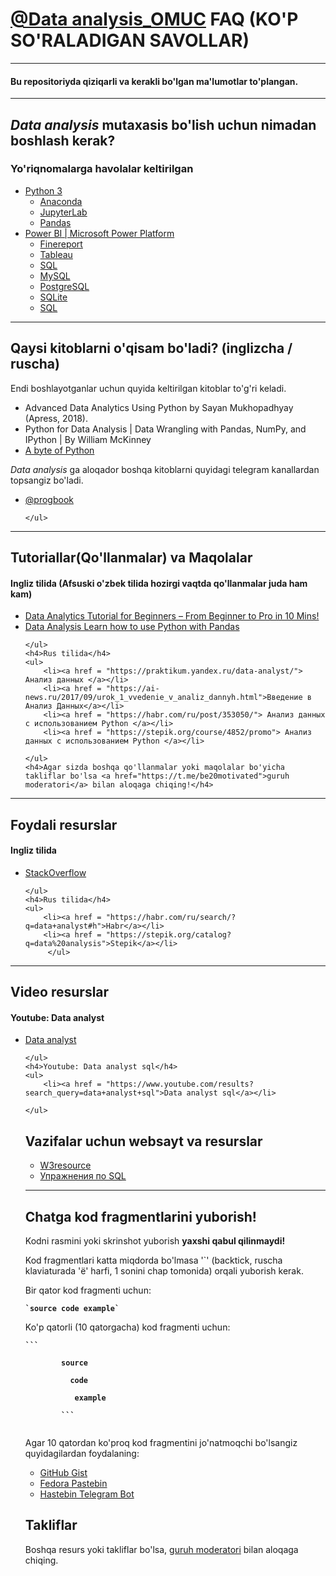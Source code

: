 <div>
    <h1><a href="https://t.me/Data_Analysis_OMUC">@Data analysis_OMUC</a> FAQ (KO'P SO'RALADIGAN SAVOLLAR) </h1>
<hr>
    <h4>Bu repositoriyda qiziqarli va kerakli bo'lgan ma'lumotlar to'plangan.</h4>
</div>
<hr>
<div>
    <h2><b><i>Data analysis </i></b> mutaxasis bo'lish uchun nimadan boshlash kerak?</h2>
    <h3>Yo'riqnomalarga havolalar keltirilgan</h3>
    <ul>
         <li><a href = "https://docs.python.org/3/" >Python 3</a>
            <ul>
                <li><a href = "https://www.anaconda.com/distribution/"> Anaconda </a></li>
                <li><a href = "https://jupyter.org/">JupyterLab</a></li>
                <li><a href = "https://pandas.pydata.org/getting_started.html">Pandas</a></li>
            </ul>
        </li>
        <li><a href = "https://powerbi.microsoft.com/" >Power BI | Microsoft Power Platform</a>
        <ul>
            <li><a href = "https://www.finereport.com/">Finereport</a></li>
            <li><a href = "https://www.tableau.com/">Tableau</a></li>
            <li><a href = "https://www.sql.ru/">SQL</a></li>
			<li><a href = "https://dev.mysql.com/doc/">MySQL</a></li>
            <li><a href = "https://www.postgresql.org/docs/">PostgreSQL</a></li>
            <li><a href = "https://www.sqlite.org/docs.html">SQLite</a></li>
		    <li><a href = "https://uz.wikipedia.org/wiki/SQL">SQL</a>
        </ul>
        </li>
        </li>
    </ul>
</div>
<hr>
<div>
    
</div>

<div>
    <h2>Qaysi kitoblarni o'qisam bo'ladi? (inglizcha / ruscha)</h2>
    <p>Endi boshlayotganlar uchun quyida keltirilgan kitoblar to'g'ri keladi. </p>
    <ul>
        <li>  Advanced Data Analytics Using Python by Sayan Mukhopadhyay (Apress, 2018).</li>
        <li> Python for Data Analysis | Data Wrangling with Pandas, NumPy, and IPython | By William McKinney </li>
        <li><a href ="https://python.swaroopch.com/" >A byte of Python</a></li>
        </ul>
    <p><i>Data analysis </i> ga aloqador boshqa kitoblarni quyidagi telegram kanallardan topsangiz bo'ladi.</p>
    <ul>
        <li><a href = "https://t.me/progbook">@progbook</a></li>
        
    </ul>
</div>
<hr>
<div>
    <h2>Tutoriallar(Qo'llanmalar) va Maqolalar</h2>
    <h4>Ingliz  tilida (Afsuski o'zbek tilida hozirgi vaqtda qo'llanmalar juda ham kam)</h4>
    <ul>
        <li><a href = "https://data-flair.training/blogs/data-analytics-tutorial/">Data Analytics Tutorial for Beginners – From Beginner to Pro in 10 Mins!</a></li>
        <li><a href = "https://pythonprogramming.net/data-analysis-tutorials/">Data Analysis Learn how to use Python with Pandas</a></li>
        
    </ul>
    <h4>Rus tilida</h4>
    <ul>
        <li><a href = "https://praktikum.yandex.ru/data-analyst/"> Анализ данных </a></li>
        <li><a href = "https://ai-news.ru/2017/09/urok_1_vvedenie_v_analiz_dannyh.html">Введение в Анализ Данных</a></li>
        <li><a href = "https://habr.com/ru/post/353050/"> Анализ данных с использованием Python </a></li>
        <li><a href = "https://stepik.org/course/4852/promo"> Анализ данных с использованием Python </a></li>
      
    </ul>
    <h4>Agar sizda boshqa qo'llanmalar yoki maqolalar bo'yicha takliflar bo'lsa <a href="https://t.me/be20motivated">guruh moderatori</a> bilan aloqaga chiqing!</h4>
</div>
<hr>
<div>
    <h2>Foydali resurslar</h2>
    <h4>Ingliz tilida</h4>
    <ul>
        <li><a href = "https://stackoverflow.com/questions/tagged/data-analyst/">StackOverflow</a></li>
        
    </ul>
    <h4>Rus tilida</h4>
    <ul>
        <li><a href = "https://habr.com/ru/search/?q=data+analyst#h">Habr</a></li>
        <li><a href = "https://stepik.org/catalog?q=data%20analysis">Stepik</a></li>
         </ul>
</div>
<hr>
<div>
   <h2>Video resurslar</h2>
    <h4>Youtube: Data analyst</h4>
    <ul>
        <li><a href = "https://www.youtube.com/results?search_query=data+analyst">Data analyst</a></li>
       
    </ul>
    <h4>Youtube: Data analyst sql</h4>
    <ul>
        <li><a href = "https://www.youtube.com/results?search_query=data+analyst+sql">Data analyst sql</a></li>
        
    </ul>
    
<div>
    <h2>Vazifalar uchun websayt va resurslar</h2>
    <ul>
        <li><a href = "https://www.w3schools.com/sql/sql_exercises.asp">W3resource</a></li>
        <li><a href = "http://www.sql-ex.ru/?Lang=0">Упражнения по SQL</a></li>
    </ul>
</div>
<hr>
<div>
    <h2>Chatga kod fragmentlarini yuborish!</h2>
    <p>Kodni rasmini yoki skrinshot yuborish <b>yaxshi qabul qilinmaydi!</b></p>
    <p>Kod fragmentlari katta miqdorda bo'lmasa '`' (backtick, ruscha klaviaturada 'ё' harfi, 1 sonini chap tomonida) orqali yuborish kerak.</p>
    <p>Bir qator kod fragmenti uchun:<p>
    <code><b>`source code example`</b></code>
    <p>Ko'p qatorli (10 qatorgacha) kod fragmenti uchun:<p>
    <code><b>```<br>
        source<br>
        &nbsp;&nbsp;code<br>
        &nbsp;&nbsp;&nbsp;example<br>
        ```</b>
    </code>
    <p>Agar 10 qatordan ko'proq kod fragmentini jo'natmoqchi bo'lsangiz quyidagilardan foydalaning:</p>
    <ul>
        <li><a href = "https://gist.github.com/">GitHub Gist</a></li>
        <li><a href = "https://paste.centos.org/">Fedora Pastebin</a></li>
        <li><a href = "https://t.me/SimplePasteBot">Hastebin Telegram Bot</a></li>
    </ul>
    <h2>Takliflar</h2>
    <p>Boshqa resurs yoki takliflar bo'lsa, <a href="https://t.me/be20motivated">guruh moderatori</a> bilan aloqaga chiqing.</p>
</div>
